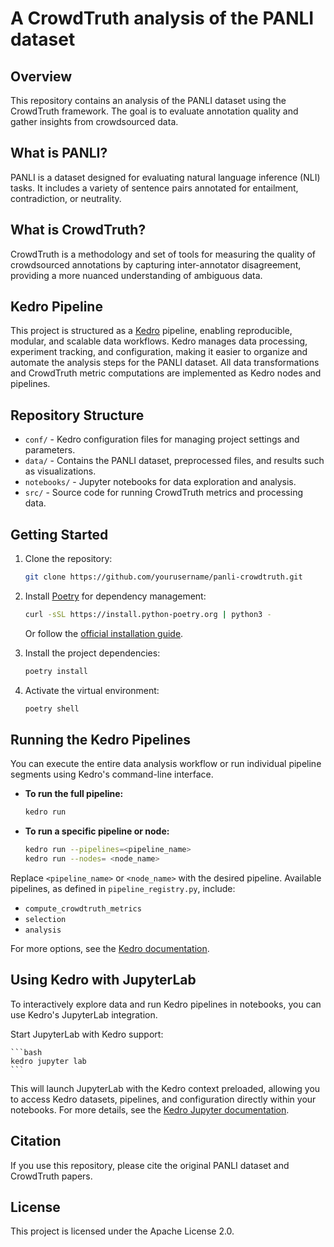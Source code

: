 # A CrowdTruth analysis of the PANLI dataset


## Overview

This repository contains an analysis of the PANLI dataset using the CrowdTruth framework. The goal is to evaluate annotation quality and gather insights from crowdsourced data.

## What is PANLI?

PANLI is a dataset designed for evaluating natural language inference (NLI) tasks. It includes a variety of sentence pairs annotated for entailment, contradiction, or neutrality.

## What is CrowdTruth?

CrowdTruth is a methodology and set of tools for measuring the quality of crowdsourced annotations by capturing inter-annotator disagreement, providing a more nuanced understanding of ambiguous data.

## Kedro Pipeline

This project is structured as a [Kedro](https://kedro.org/) pipeline, enabling reproducible, modular, and scalable data workflows. Kedro manages data processing, experiment tracking, and configuration, making it easier to organize and automate the analysis steps for the PANLI dataset. All data transformations and CrowdTruth metric computations are implemented as Kedro nodes and pipelines.

## Repository Structure

- `conf/` - Kedro configuration files for managing project settings and parameters.
- `data/` - Contains the PANLI dataset, preprocessed files, and results such as visualizations.
- `notebooks/` - Jupyter notebooks for data exploration and analysis.
- `src/` - Source code for running CrowdTruth metrics and processing data.

## Getting Started

1. Clone the repository:
    ```bash
    git clone https://github.com/yourusername/panli-crowdtruth.git
    ```
2. Install [Poetry](https://python-poetry.org/) for dependency management:
    ```bash
    curl -sSL https://install.python-poetry.org | python3 -
    ```
    Or follow the [official installation guide](https://python-poetry.org/docs/#installation).

3. Install the project dependencies:
    ```bash
    poetry install
    ```

4. Activate the virtual environment:
    ```bash
    poetry shell
    ```

## Running the Kedro Pipelines

You can execute the entire data analysis workflow or run individual pipeline segments using Kedro's command-line interface.

- **To run the full pipeline:**
    ```bash
    kedro run
    ```

- **To run a specific pipeline or node:**
    ```bash
    kedro run --pipelines=<pipeline_name>
    kedro run --nodes= <node_name>
    ```

Replace `<pipeline_name>` or `<node_name>` with the desired pipeline. Available pipelines, as defined in `pipeline_registry.py`, include:

- `compute_crowdtruth_metrics`
- `selection`
- `analysis`

 For more options, see the [Kedro documentation](https://docs.kedro.org/en/stable/04_user_guide/03_cli.html).

## Using Kedro with JupyterLab

To interactively explore data and run Kedro pipelines in notebooks, you can use Kedro's JupyterLab integration.

Start JupyterLab with Kedro support:

    ```bash
    kedro jupyter lab
    ```

This will launch JupyterLab with the Kedro context preloaded, allowing you to access Kedro datasets, pipelines, and configuration directly within your notebooks. For more details, see the [Kedro Jupyter documentation](https://docs.kedro.org/en/stable/tools/jupyter.html).

## Citation

If you use this repository, please cite the original PANLI dataset and CrowdTruth papers.

## License

This project is licensed under the Apache License 2.0.